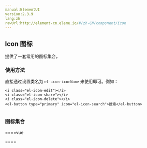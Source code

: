 ```yaml
---
manual:ElementUI
version:2.3.9
lang:zh
rawUrl:http://element-cn.eleme.io/#/zh-CN/component/icon
---
```



##  Icon 图标<a name="icon-tu-biao"></a>


提供了一套常用的图标集合。


###  使用方法<a name="shi-yong-fang-fa"></a>


直接通过设置类名为 `el-icon-iconName` 来使用即可。例如：


```
<i class="el-icon-edit"></i>
<i class="el-icon-share"></i>
<i class="el-icon-delete"></i>
<el-button type="primary" icon="el-icon-search">搜索</el-button>


```




###  图标集合<a name="tu-biao-ji-he"></a>

====vue

<template>
<div>
  <div class='block' v-for='icon in icons' style='font-size:20px'>
    <i :class='icon'></i><span style='padding-left:1rem'>{{icon}}</span>
  </div>
  


</div>
</template>

<script>

const icons = ["el-icon-info",
"el-icon-error",
"el-icon-success",
"el-icon-warning",
"el-icon-question",
"el-icon-back",
"el-icon-arrow-left",
"el-icon-arrow-down",
"el-icon-arrow-right",
"el-icon-arrow-up",
"el-icon-caret-left",
"el-icon-caret-bottom",
"el-icon-caret-top",
"el-icon-caret-right",
"el-icon-d-arrow-left",
"el-icon-d-arrow-right",
"el-icon-minus",
"el-icon-plus",
"el-icon-remove",
"el-icon-circle-plus",
"el-icon-remove-outline",
"el-icon-circle-plus-outline",
"el-icon-close",
"el-icon-check",
"el-icon-circle-close",
"el-icon-circle-check",
"el-icon-circle-close-outline",
"el-icon-circle-check-outline",
"el-icon-zoom-out",
"el-icon-zoom-in",
"el-icon-d-caret",
"el-icon-sort",
"el-icon-sort-down",
"el-icon-sort-up",
"el-icon-tickets",
"el-icon-document",
"el-icon-goods",
"el-icon-sold-out",
"el-icon-news",
"el-icon-message",
"el-icon-date",
"el-icon-printer",
"el-icon-time",
"el-icon-bell",
"el-icon-mobile-phone",
"el-icon-service",
"el-icon-view",
"el-icon-menu",
"el-icon-more",
"el-icon-more-outline",
"el-icon-star-on",
"el-icon-star-off",
"el-icon-location",
"el-icon-location-outline",
"el-icon-phone",
"el-icon-phone-outline",
"el-icon-picture",
"el-icon-picture-outline",
"el-icon-delete",
"el-icon-search",
"el-icon-edit",
"el-icon-edit-outline",
"el-icon-rank",
"el-icon-refresh",
"el-icon-share",
"el-icon-setting",
"el-icon-upload",
"el-icon-upload2",
"el-icon-download",
"el-icon-loading"];

  module.exports = {
    data(){return {icons}}
  }
</script>

<style>
  
.block {
  font-family: "Helvetica Neue",Helvetica,"PingFang SC","Hiragino Sans GB","Microsoft YaHei","微软雅黑",Arial,sans-serif;
  color:#606266;
  width:20rem;
  height:5rem;
  line-height:5rem;
  border: 1px solid lightgrey;
  margin:.5rem 0;
} 

.block > div{
  color:#303133
}
  
</style>

====

